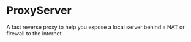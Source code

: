 # ProxyServer
A fast reverse proxy to help you expose a local server behind a NAT or firewall to the internet.
